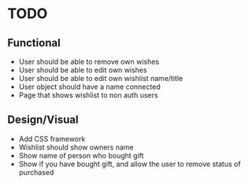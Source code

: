 # TODO

## Functional

- User should be able to remove own wishes
- User should be able to edit own wishes
- User should be able to edit own wishlist name/title
- User object should have a name connected
- Page that shows wishlist to non auth users


## Design/Visual

- Add CSS framework
- Wishlist should show owners name
- Show name of person who bought gift
- Show if you have bought gift, and allow the user to remove status of purchased